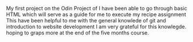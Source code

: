 My first project on the Odin Project of I have been able to go through basic HTML which will serve as a guide for me to execute my recipe assignment
This have been helpful to me with the general knowlede of git and introduction to website development
I am very grateful for this knowlegde. hoping to graps more at the end of the five months course.